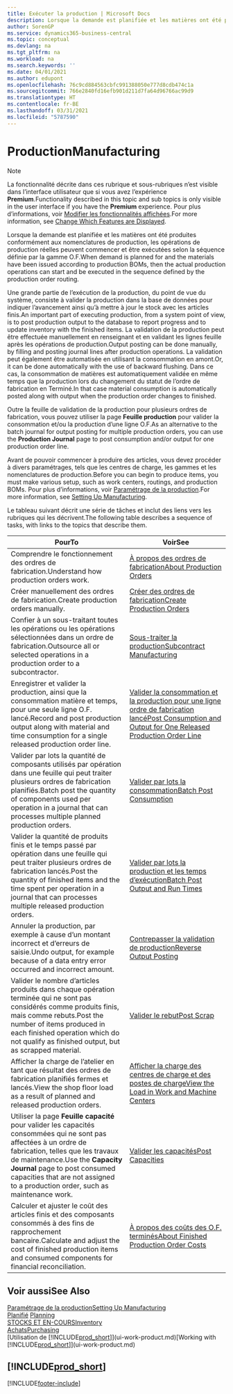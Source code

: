 ```yaml
---
title: Exécuter la production | Microsoft Docs
description: Lorsque la demande est planifiée et les matières ont été produites conformément aux nomenclatures de production, les opérations de production réelles peuvent commencer et être exécutées selon la séquence définie par la gamme O.F.
author: SorenGP
ms.service: dynamics365-business-central
ms.topic: conceptual
ms.devlang: na
ms.tgt_pltfrm: na
ms.workload: na
ms.search.keywords: ''
ms.date: 04/01/2021
ms.author: edupont
ms.openlocfilehash: 76c9cd884563cbfc991388050e777d8cdb474c1a
ms.sourcegitcommit: 766e2840fd16efb901d211d7fa64d96766ac99d9
ms.translationtype: HT
ms.contentlocale: fr-BE
ms.lasthandoff: 03/31/2021
ms.locfileid: "5787590"
---
```

# <a name="manufacturing"></a><span data-ttu-id="8376d-103">Production</span><span class="sxs-lookup"><span data-stu-id="8376d-103">Manufacturing</span></span>
> [!NOTE]
> <span data-ttu-id="8376d-104">La fonctionnalité décrite dans ces rubrique et sous-rubriques n’est visible dans l’interface utilisateur que si vous avez l’expérience **Premium**.</span><span class="sxs-lookup"><span data-stu-id="8376d-104">Functionality described in this topic and sub topics is only visible in the user interface if you have the **Premium** experience.</span></span> <span data-ttu-id="8376d-105">Pour plus d’informations, voir [Modifier les fonctionnalités affichées](ui-experiences.md).</span><span class="sxs-lookup"><span data-stu-id="8376d-105">For more information, see [Change Which Features are Displayed](ui-experiences.md).</span></span>

<span data-ttu-id="8376d-106">Lorsque la demande est planifiée et les matières ont été produites conformément aux nomenclatures de production, les opérations de production réelles peuvent commencer et être exécutées selon la séquence définie par la gamme O.F.</span><span class="sxs-lookup"><span data-stu-id="8376d-106">When demand is planned for and the materials have been issued according to production BOMs, then the actual production operations can start and be executed in the sequence defined by the production order routing.</span></span>  

<span data-ttu-id="8376d-107">Une grande partie de l’exécution de la production, du point de vue du système, consiste à valider la production dans la base de données pour indiquer l’avancement ainsi qu’à mettre à jour le stock avec les articles finis.</span><span class="sxs-lookup"><span data-stu-id="8376d-107">An important part of executing production, from a system point of view, is to post production output to the database to report progress and to update inventory with the finished items.</span></span> <span data-ttu-id="8376d-108">La validation de la production peut être effectuée manuellement en renseignant et en validant les lignes feuille après les opérations de production.</span><span class="sxs-lookup"><span data-stu-id="8376d-108">Output posting can be done manually, by filling and posting journal lines after production operations.</span></span> <span data-ttu-id="8376d-109">La validation peut également être automatisée en utilisant la consommation en amont.</span><span class="sxs-lookup"><span data-stu-id="8376d-109">Or, it can be done automatically with the use of backward flushing.</span></span> <span data-ttu-id="8376d-110">Dans ce cas, la consommation de matières est automatiquement validée en même temps que la production lors du changement du statut de l’ordre de fabrication en Terminé.</span><span class="sxs-lookup"><span data-stu-id="8376d-110">In that case material consumption is automatically posted along with output when the production order changes to finished.</span></span>  

<span data-ttu-id="8376d-111">Outre la feuille de validation de la production pour plusieurs ordres de fabrication, vous pouvez utiliser la page **Feuille production** pour valider la consommation et/ou la production d’une ligne O.F.</span><span class="sxs-lookup"><span data-stu-id="8376d-111">As an alternative to the batch journal for output posting for multiple production orders, you can use the **Production Journal** page to post consumption and/or output for one production order line.</span></span>

<span data-ttu-id="8376d-112">Avant de pouvoir commencer à produire des articles, vous devez procéder à divers paramétrages, tels que les centres de charge, les gammes et les nomenclatures de production.</span><span class="sxs-lookup"><span data-stu-id="8376d-112">Before you can begin to produce items, you must make various setup, such as work centers, routings, and production BOMs.</span></span> <span data-ttu-id="8376d-113">Pour plus d’informations, voir [Paramétrage de la production](production-configure-production-processes.md).</span><span class="sxs-lookup"><span data-stu-id="8376d-113">For more information, see [Setting Up Manufacturing](production-configure-production-processes.md).</span></span>

<span data-ttu-id="8376d-114">Le tableau suivant décrit une série de tâches et inclut des liens vers les rubriques qui les décrivent.</span><span class="sxs-lookup"><span data-stu-id="8376d-114">The following table describes a sequence of tasks, with links to the topics that describe them.</span></span>   

|<span data-ttu-id="8376d-115">**Pour**</span><span class="sxs-lookup"><span data-stu-id="8376d-115">**To**</span></span>|<span data-ttu-id="8376d-116">**Voir**</span><span class="sxs-lookup"><span data-stu-id="8376d-116">**See**</span></span>|  
|------------|-------------|  
|<span data-ttu-id="8376d-117">Comprendre le fonctionnement des ordres de fabrication.</span><span class="sxs-lookup"><span data-stu-id="8376d-117">Understand how production orders work.</span></span>|[<span data-ttu-id="8376d-118">À propos des ordres de fabrication</span><span class="sxs-lookup"><span data-stu-id="8376d-118">About Production Orders</span></span>](production-about-production-orders.md)|
|<span data-ttu-id="8376d-119">Créer manuellement des ordres de fabrication.</span><span class="sxs-lookup"><span data-stu-id="8376d-119">Create production orders manually.</span></span>|[<span data-ttu-id="8376d-120">Créer des ordres de fabrication</span><span class="sxs-lookup"><span data-stu-id="8376d-120">Create Production Orders</span></span>](production-how-to-create-production-orders.md)|
|<span data-ttu-id="8376d-121">Confier à un sous-traitant toutes les opérations ou les opérations sélectionnées dans un ordre de fabrication.</span><span class="sxs-lookup"><span data-stu-id="8376d-121">Outsource all or selected operations in a production order to a subcontractor.</span></span>|[<span data-ttu-id="8376d-122">Sous-traiter la production</span><span class="sxs-lookup"><span data-stu-id="8376d-122">Subcontract Manufacturing</span></span>](production-how-to-subcontract-manufacturing.md)|
|<span data-ttu-id="8376d-123">Enregistrer et valider la production, ainsi que la consommation matière et temps, pour une seule ligne O.F. lancé.</span><span class="sxs-lookup"><span data-stu-id="8376d-123">Record and post production output along with material and time consumption for a single released production order line.</span></span>|[<span data-ttu-id="8376d-124">Valider la consommation et la production pour une ligne ordre de fabrication lancé</span><span class="sxs-lookup"><span data-stu-id="8376d-124">Post Consumption and Output for One Released Production Order Line</span></span>](production-how-to-register-consumption-and-output.md)|  
|<span data-ttu-id="8376d-125">Valider par lots la quantité de composants utilisés par opération dans une feuille qui peut traiter plusieurs ordres de fabrication planifiés.</span><span class="sxs-lookup"><span data-stu-id="8376d-125">Batch post the quantity of components used per operation in a journal that can processes multiple planned production orders.</span></span>|[<span data-ttu-id="8376d-126">Valider par lots la consommation</span><span class="sxs-lookup"><span data-stu-id="8376d-126">Batch Post Consumption</span></span>](production-how-to-post-consumption.md)|
|<span data-ttu-id="8376d-127">Valider la quantité de produits finis et le temps passé par opération dans une feuille qui peut traiter plusieurs ordres de fabrication lancés.</span><span class="sxs-lookup"><span data-stu-id="8376d-127">Post the quantity of finished items and the time spent per operation in a journal that can processes multiple released production orders.</span></span>|[<span data-ttu-id="8376d-128">Valider par lots la production et les temps d’exécution</span><span class="sxs-lookup"><span data-stu-id="8376d-128">Batch Post Output and Run Times</span></span>](production-how-to-post-output-quantity.md)|
|<span data-ttu-id="8376d-129">Annuler la production, par exemple à cause d’un montant incorrect et d’erreurs de saisie.</span><span class="sxs-lookup"><span data-stu-id="8376d-129">Undo output, for example because of a data entry error occurred and incorrect amount.</span></span>  |[<span data-ttu-id="8376d-130">Contrepasser la validation de production</span><span class="sxs-lookup"><span data-stu-id="8376d-130">Reverse Output Posting</span></span>](production-how-to-reverse-output-posting.md)|  
|<span data-ttu-id="8376d-131">Valider le nombre d’articles produits dans chaque opération terminée qui ne sont pas considérés comme produits finis, mais comme rebuts.</span><span class="sxs-lookup"><span data-stu-id="8376d-131">Post the number of items produced in each finished operation which do not qualify as finished output, but as scrapped material.</span></span>|[<span data-ttu-id="8376d-132">Valider le rebut</span><span class="sxs-lookup"><span data-stu-id="8376d-132">Post Scrap</span></span>](production-how-to-post-scrap.md)|
|<span data-ttu-id="8376d-133">Afficher la charge de l’atelier en tant que résultat des ordres de fabrication planifiés fermes et lancés.</span><span class="sxs-lookup"><span data-stu-id="8376d-133">View the shop floor load as a result of planned and released production orders.</span></span>|[<span data-ttu-id="8376d-134">Afficher la charge des centres de charge et des postes de charge</span><span class="sxs-lookup"><span data-stu-id="8376d-134">View the Load in Work and Machine Centers</span></span>](production-how-to-view-the-load-on-work-centers.md)|      
|<span data-ttu-id="8376d-135">Utiliser la page **Feuille capacité** pour valider les capacités consommées qui ne sont pas affectées à un ordre de fabrication, telles que les travaux de maintenance.</span><span class="sxs-lookup"><span data-stu-id="8376d-135">Use the **Capacity Journal** page to post consumed capacities that are not assigned to a production order, such as maintenance work.</span></span>|[<span data-ttu-id="8376d-136">Valider les capacités</span><span class="sxs-lookup"><span data-stu-id="8376d-136">Post Capacities</span></span>](production-how-to-post-capacities.md)|  
|<span data-ttu-id="8376d-137">Calculer et ajuster le coût des articles finis et des composants consommés à des fins de rapprochement bancaire.</span><span class="sxs-lookup"><span data-stu-id="8376d-137">Calculate and adjust the cost of finished production items and consumed components for financial reconciliation.</span></span>|[<span data-ttu-id="8376d-138">À propos des coûts des O.F. terminés</span><span class="sxs-lookup"><span data-stu-id="8376d-138">About Finished Production Order Costs</span></span>](finance-about-finished-production-order-costs.md)|  

## <a name="see-also"></a><span data-ttu-id="8376d-139">Voir aussi</span><span class="sxs-lookup"><span data-stu-id="8376d-139">See Also</span></span>  
[<span data-ttu-id="8376d-140">Paramétrage de la production</span><span class="sxs-lookup"><span data-stu-id="8376d-140">Setting Up Manufacturing</span></span>](production-configure-production-processes.md)  
<span data-ttu-id="8376d-141">[Planifié](production-planning.md)    </span><span class="sxs-lookup"><span data-stu-id="8376d-141">[Planning](production-planning.md)    </span></span>  
[<span data-ttu-id="8376d-142">STOCKS ET EN-COURS</span><span class="sxs-lookup"><span data-stu-id="8376d-142">Inventory</span></span>](inventory-manage-inventory.md)  
[<span data-ttu-id="8376d-143">Achats</span><span class="sxs-lookup"><span data-stu-id="8376d-143">Purchasing</span></span>](purchasing-manage-purchasing.md)  
<span data-ttu-id="8376d-144">[Utilisation de [!INCLUDE[prod_short](includes/prod_short.md)]](ui-work-product.md)</span><span class="sxs-lookup"><span data-stu-id="8376d-144">[Working with [!INCLUDE[prod_short](includes/prod_short.md)]](ui-work-product.md)</span></span>

## [!INCLUDE[prod_short](includes/free_trial_md.md)]  


[!INCLUDE[footer-include](includes/footer-banner.md)]